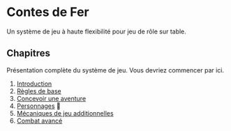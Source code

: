 # Contes de Fer

Un système de jeu à haute flexibilité pour jeu de rôle sur table.

## Chapitres

Présentation complète du système de jeu.
Vous devriez commencer par ici.

1. [Introduction](/chapters/01-intro/french.md)
2. [Règles de base](/chapters/02-core/french.md)
3. [Concevoir une aventure](/chapters/03-adventure/french.md)
4. [Personnages](/chapters/04-characters/french.md) 🚧
5. [Mécaniques de jeu additionnelles](/chapters/05-mechanics/french.md)
6. [Combat avancé](/chapters/06-combat/french.md)
